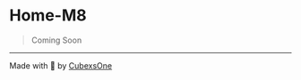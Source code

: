 # Home-M8

> Coming Soon

---
Made with 💙 by [CubexsOne][devGithubUrl]

<!-- Links -->
[devGithubUrl]: https://github.com/CubexsOne